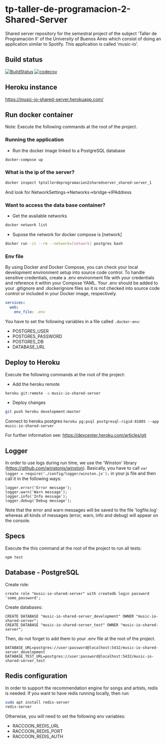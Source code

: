 # tp-taller-de-programacion-2-Shared-Server
Shared server repository for the semestral project of the subject 'Taller de Programación II'
of the University of Buenos Aires which consist of doing an application similar to Spotify.
This application is called 'music-io'.

## Build status
[![BuildStatus](https://travis-ci.org/lmasello/Tp-Taller-de-Programacion-2-Shared-Server.svg?branch=development)](https://travis-ci.org/lmasello/Tp-Taller-de-Programacion-2-Shared-Server)
[![codecov](https://codecov.io/gh/lmasello/Tp-Taller-de-Programacion-2-Shared-Server/branch/development/graph/badge.svg)](https://codecov.io/gh/lmasello/Tp-Taller-de-Programacion-2-Shared-Server)


## Heroku instance
https://music-io-shared-server.herokuapp.com/

## Run docker container
Note: Execute the following commands at the root of the project.
### Running the application
 - Run the docker image linked to a PostgreSQL database
```bash
docker-compose up
```
### What is the ip of the server?
```bash
docker inspect tptallerdeprogramacion2sharedserver_shared-server_1
```
And look for NetworkSettings->Networks->bridge->IPAddress

### Want to access the data base container?
- Get the available networks
```bash
docker network list
```
- Supose the network for docker compose is [network]
```bash
docker run -it --rm --network=[network] postgres bash
```
### Env file
By using Docker and Docker Compose, you can check your local development environment setup into source code control. To handle sensitive credentials, create a .env environment file with your credentials and reference it within your Compose YAML. Your .env should be added to your .gitignore and .dockerignore files so it is not checked into source code control or included in your Docker image, respectively.
```yaml
services:
  web:
    env_file: .env
```
You have to set the following variables in a file called `.docker-env`:
- POSTGRES_USER
- POSTGRES_PASSWORD
- POSTGRES_DB
- DATABASE_URL

## Deploy to Heroku
Execute the following commands at the root of the project:
 - Add the heroku remote
```bash
heroku git:remote -a music-io-shared-server
```
 - Deploy changes
```bash
git push heroku development:master
```

Connect to heroku postgres
`heroku pg:psql postgresql-rigid-81805 --app music-io-shared-server`

For further information see: https://devcenter.heroku.com/articles/git

## Logger
In order to use logs during run time, we use the 'Winston' library
(https://github.com/winstonjs/winston).
Basically, you have to call `var logger = require('./config/logger/winston.js');` in your js file
and then call it in the following ways:
```
logger.error('Error message');
logger.warn('Warn message');
logger.info('Info message');
logger.debug('Debug message');
```
Note that the error and warn messages will be saved to the file 'logfile.log' whereas all kinds of
messages (error, warn, info and debug) will appear on the console.

## Specs
Execute the this command at the root of the project to run all tests:
```
npm test
```
## Database - PostgreSQL
Create role:
```
create role "music-io-shared-server" with createdb login password 'some_password';
```
Create databases:
```
CREATE DATABASE "music-io-shared-server_development" OWNER "music-io-shared-server";
CREATE DATABASE "music-io-shared-server_test" OWNER "music-io-shared-server";
```
Then, do not forget to add them to your .env file at the root of the project.
```
DATABASE_URL=postgres://user:password@localhost:5432/music-io-shared-server_development
DATABASE_TEST_URL=postgres://user:password@localhost:5432/music-io-shared-server_test
```

## Redis configuration
In order to support the recommendation engine for songs and artists, redis is needed.
If you want to have redis running locally, then run:
```bash
sudo apt install redis-server
redis-server
```
Otherwise, you will need to set the following env variables:
- RACCOON_REDIS_URL
- RACCOON_REDIS_PORT
- RACCOON_REDIS_AUTH
